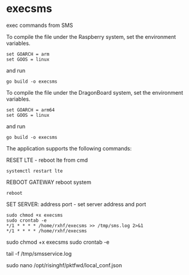# execsms
exec commands from SMS

To compile the file under the Raspberry system, set the environment variables.

    set GOARCH = arm
    set GOOS = linux
and run
 
    go build -o execsms
    
To compile the file under the DragonBoard system, set the environment variables.

    set GOARCH = arm64
    set GOOS = linux
and run 

    go build -o execsms
    
The application supports the following commands:

RESET LTE - reboot lte from cmd 

    systemctl restart lte
REBOOT GATEWAY  reboot system
    
    reboot
SET SERVER: address port - set server address and port

    sudo chmod +x execsms
    sudo crontab -e
    */1 * * * * /home/rxhf/execsms >> /tmp/sms.log 2>&1
    */1 * * * * /home/rxhf/execsms


sudo chmod +x execsms
sudo crontab -e


 tail -f /tmp/smsservice.log
 
sudo nano /opt/risinghf/pktfwd/local_conf.json